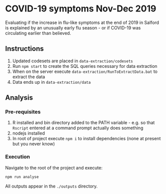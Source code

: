 # COVID-19 symptoms Nov-Dec 2019

Evaluating if the increase in flu-like symptoms at the end of 2019 in Salford is explained by an unusually early flu season - or if COVID-19 was circulating earlier than believed.

## Instructions

1. Updated codesets are placed in `data-extraction/codesets`
2. Run `npm start` to create the SQL queries necessary for data extraction
3. When on the server execute `data-extraction/RunToExtractData.bat` to extract the data
4. Data ends up in `data-extraction/data`

## Analysis

### Pre-requisites

1. R installed and bin directory added to the PATH variable - e.g. so that `Rscript` entered at a command prompt actually does something
2. nodejs installed
3. In root of project execute `npm i` to install dependencies (none at present but you never know)

### Execution

Navigate to the root of the project and execute:

```
npm run analyse
```

All outputs appear in the `./outputs` directory.
